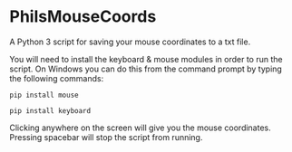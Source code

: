 # PhilsMouseCoords
A Python 3 script for saving your mouse coordinates to a txt file.

You will need to install the keyboard & mouse modules in order to run the script. 
On Windows you can do this from the command prompt by typing the following commands:

```pip install mouse```

```pip install keyboard```

Clicking anywhere on the screen will give you the mouse coordinates.
Pressing spacebar will stop the script from running.
